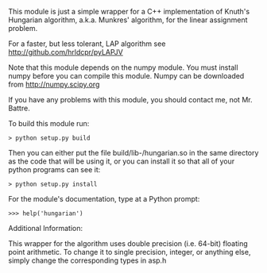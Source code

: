 This module is just a simple wrapper for a C++ implementation of Knuth's Hungarian algorithm, a.k.a. Munkres' algorithm, for the linear assignment problem.

For a faster, but less tolerant, LAP algorithm see http://github.com/hrldcpr/pyLAPJV

Note that this module depends on the numpy module. You must install numpy before you can compile this module. Numpy can be downloaded from http://numpy.scipy.org

If you have any problems with this module, you should contact me, not Mr. Battre.


To build this module run:

    > python setup.py build

Then you can either put the file build/lib-<YOUR-PLATFORM>/hungarian.so in the same directory as the code that will be using it, or you can install it so that all of your python programs can see it:

    > python setup.py install

For the module's documentation, type at a Python prompt:

    >>> help('hungarian')


Additional Information:

This wrapper for the algorithm uses double precision (i.e. 64-bit) floating point arithmetic. To change it to single precision, integer, or anything else, simply change the corresponding types in asp.h
